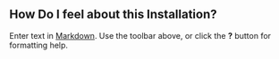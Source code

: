 ## How Do I feel about this Installation?

Enter text in [Markdown](http://daringfireball.net/projects/markdown/). Use the toolbar above, or click the **?** button for formatting help.

